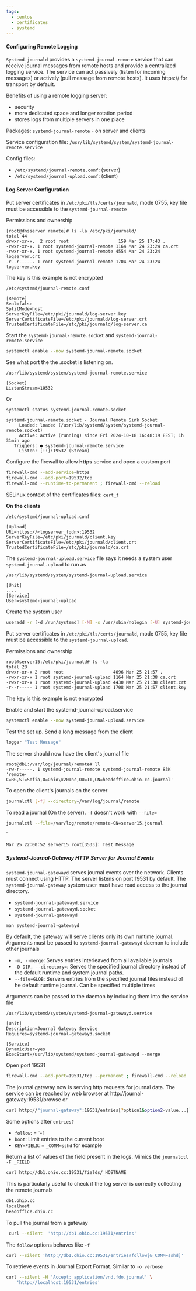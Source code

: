 ```yaml
---
tags:
  - centos
  - certificates
  - systemd
---
```

#### Configuring Remote Logging

`Systemd-journald` provides a `systemd-journal-remote` service that can receive journal messages from remote hosts and provide a centralized logging service. The service can act passively (listen for incoming messages) or actively (pull message from remote hosts). It uses https:// for transport by default.

Benefits of using a remote logging server:

* security
* more dedicated space and longer rotation period
* stores logs from multiple servers in one place

Packages:
`systemd-journal-remote` - on server and clients

Service configuration file: 
`/usr/lib/systemd/system/systemd-journal-remote.service`

Config files: 
- `/etc/systemd/journal-remote.conf`: (server)
- `/etc/systemd/journal-upload.conf`: (client)

#### Log Server Configuration

Put server certificates in `/etc/pki/tls/certs/journald`, mode 0755, key file must be accessible to the `systemd-journal-remote`

Permissions and ownership

```
[root@dnsserver remote]# ls -la /etc/pki/journald/
total 44
drwxr-xr-x.  2 root root                   159 Mar 25 17:43 .
-rwxr-xr-x. 1 root systemd-journal-remote 1164 Mar 24 23:24 ca.crt
-rwxr-xr-x. 1 root systemd-journal-remote 4554 Mar 24 23:24 logserver.crt
-r--r-----. 1 root systemd-journal-remote 1704 Mar 24 23:24 logserver.key
```

The key is this example is not encrypted

`/etc/systemd/journal-remote.conf`
```
[Remote]
Seal=false
SplitMode=host
ServerKeyFile=/etc/pki/journald/log-server.key
ServerCertificateFile=/etc/pki/journald/log-server.crt
TrustedCertificateFile=/etc/pki/journald/log-server.ca
```

Start the `systemd-journal-remote.socket` and `systemd-journal-remote.service`

``` bash
systemctl enable --now systemd-journal-remote.socket
```

See what port the the .socket is listening on.

`/usr/lib/systemd/system/systemd-journal-remote.service`
```
[Socket]
ListenStream=19532
```

Or 

``` bash
systemctl status systemd-journal-remote.socket
```

```
systemd-journal-remote.socket - Journal Remote Sink Socket
     Loaded: loaded (/usr/lib/systemd/system/systemd-journal-remote.socket)
     Active: active (running) since Fri 2024-10-18 16:48:19 EEST; 1h 31min ago
   Triggers: ● systemd-journal-remote.service
     Listen: [::]:19532 (Stream)
```

Configure the firewall to allow **https** service and open a custom port

``` bash
firewall-cmd --add-service=https
firewall-cmd --add-port=19532/tcp
firewall-cmd --runtime-to-permanent ; firewall-cmd --reload
```

SELinux context of the certificates files: `cert_t`

**On the clients**

`/etc/systemd/journal-upload.conf`
```
[Upload]
URL=https://<logserver_fqdn>:19532
ServerKeyFile=/etc/pki/journald/client.key
ServerCertificateFile=/etc/pki/journald/client.crt
TrustedCertificateFile=/etc/pki/journald/ca.crt
```

The `systemd-journal-upload.service` file says it needs a system user `systemd-journal-upload` to run as

`/usr/lib/systemd/system/systemd-journal-upload.service`
```
[Unit]
....
[Service]
User=systemd-journal-upload
```

Create the system user

```bash
useradd -r [-d /run/systemd] [-M] -s /usr/sbin/nologin [-U] systemd-journal-upload
```

Put server certificates in `/etc/pki/tls/certs/journald`, mode 0755, key file must be accessible to the `systemd-journal-upload`.

Permissions and ownership

```
root@server15:/etc/pki/journald# ls -la
total 28
drwxr-xr-x 2 root root                   4096 Mar 25 21:57 .
-rwxr-xr-x 1 root systemd-journal-upload 1164 Mar 25 21:38 ca.crt
-rwxr-xr-x 1 root systemd-journal-upload 4430 Mar 25 21:38 client.crt
-r--r----- 1 root systemd-journal-upload 1708 Mar 25 21:57 client.key
```

The key is this example is not encrypted

Enable and start the systemd-journal-upload.service

``` bash
systemctl enable --now systemd-journal-upload.service
```

Test the set up. Send a long message from the client

``` bash
logger "Test Message"
```

The server should now have the client's journal file

```
root@db1:/var/log/journal/remote# ll
-rw-r-----. 1 systemd-journal-remote systemd-journal-remote 83K 'remote-C=BG,ST=Sofia,O=Ohio\x20Inc,OU=IT,CN=headoffice.ohio.cc.journal'
```

To open the client's journals on the server

``` bash
journalctl [-f] --directory=/var/log/journal/remote
```

To read a journal (On the server). `-f` doesn't work with `--file=`

``` bash
journalctl --file=/var/log/remote/remote-CN=server15.journal
```
`
```
Mar 25 22:00:52 server15 root[3533]: Test Message
```

##### Systemd-Journal-Gateway HTTP Server for Journal Events

`systemd-journal-gatewayd` serves journal events over the network. Clients must connect using HTTP. The server listens on port 19531 by default. The `systemd-journal-gateway` system user must have read access to the journal directory.

- `systemd-journal-gatewayd.service`
- `systemd-journal-gatewayd.socket`
- `systemd-journal-gatewayd`

`man systemd-journal-gatewayd`

By default, the gateway will serve clients only its own runtime journal. Arguments must be passed to `systemd-journal-gatewayd` daemon to include other journals
- `-m, --merge`: Serves entries interleaved from all available journals
- `-D DIR, --directory=`: Serves the specified journal directory instead of the default runtime and system journal paths.
- `--file=GLOB`: Servers entries from the specified journal files instead of he default runtime journal. Can be specified multiple times

Arguments can be passed to the daemon by including them into the service file

`/usr/lib/systemd/system/systemd-journal-gatewayd.service`
```
[Unit]
Description=Journal Gateway Service
Requires=systemd-journal-gatewayd.socket

[Service]
DynamicUser=yes
ExecStart=/usr/lib/systemd/systemd-journal-gatewayd --merge
```

Open port 19531

``` bash
firewall-cmd --add-port=19531/tcp --permanent ; firewall-cmd --reload
```

The journal gateway now is serving http requests for journal data. The service can be reached by web browser at http://journal-gateway:19531/browse or

```bash
curl http://"journal-gateway":19531/entries[?option1&option2=value...]`
```

Some options after `entries?`
- `follow`: = `-f
- `boot`: Limit entries to the current boot
- `KEY=FIELD`: = `_COMM=sshd` for example

Return a list of values of the field present in the logs. Mimics the `journalctl -F _FIELD` 

``` bash
curl http://db1.ohio.cc:19531/fields/_HOSTNAME
```

This is particularly useful to check if the log server is correctly collecting the remote journals

```bash
db1.ohio.cc
localhost
headoffice.ohio.cc
```

To pull the journal from a gateway

``` bash
 curl --silent  'http://db1.ohio.cc:19531/entries'
```

The `follow` options behaves like `-f`

``` bash
curl --silent 'http://db1.ohio.cc:19531/entries?follow[&_COMM=sshd]'
```

To retrieve events in Journal Export Format. Similar to `-o verbose`

```bash
curl --silent -H 'Accept: application/vnd.fdo.journal' \
	'http://localhost:19531/entries'
```
